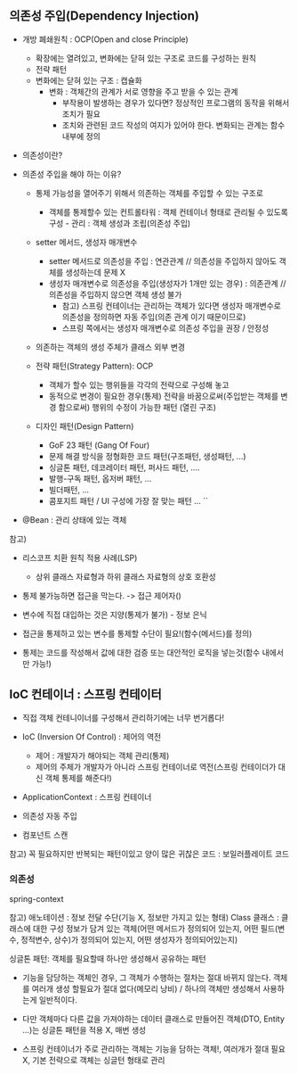 ## 의존성 주입(Dependency Injection)

- 개방 폐쇄원칙 : OCP(Open and close Principle)
  - 확장에는 열려있고, 변화에는 닫혀 있는 구조로 코드를 구성하는 원칙 
  - 전략 패턴 
  - 변화에는 닫혀 있는 구조 : 캡슐화
    - 변화 : 객체간의 관계가 서로 영향을 주고 받을 수 있는 관계 
        - 부작용이 발생하는 경우가 있다면? 정상적인 프로그램의 동작을 위해서 조치가 필요
        - 조치와 관련된 코드 작성의 여지가 있어야 한다. 변화되는 관계는 함수 내부에 정의
- 의존성이란?

- 의존성 주입을 해야 하는 이유? 
  - 통제 가능성을 열어주기 위해서 의존하는 객체를 주입할 수 있는 구조로
    - 객체를 통제할수 있는 컨트롤타워 : 객체 컨테이너 형태로 관리될 수 있도록 구성 
          - 관리 : 객체 생성과 조립(의존성 주입)
  - setter 메서드, 생성자 매개변수
    - setter 메서드로 의존성을 주입 : 연관관계 // 의존성을 주입하지 않아도 객체를 생성하는데 문제 X
    - 생성자 매개변수로 의존성을 주입(생성자가 1개만 있는 경우) : 의존관계 // 의존성을 주입하지 않으면 객체 생성 불가
      - 참고) 스프링 컨테이너는 관리하는 객체가 있다면 생성자 매개변수로 의존성을 정의하면 자동 주입(의존 관계 이기 때문이므로) 
      - 스프링 쪽에서는 생성자 매개변수로 의존성 주입을 권장 / 안정성 
    
  - 의존하는 객체의 생성 주체가 클래스 외부 변경
  - 전략 패턴(Strategy Pattern): OCP 
     - 객체가 할수 있는 행위들을 각각의 전략으로 구성해 놓고
     - 동적으로 변경이 필요한 경우(통제) 전략을 바꿈으로써(주입받는 객체를 변경 함으로써) 행위의 수정이 가능한 패턴 (열린 구조)
  - 디자인 패턴(Design Pattern)
    - GoF 23 패턴 (Gang Of Four) 
    - 문제 해결 방식을 정형화한 코드 패턴(구조패턴, 생성패턴, ...) 
    - 싱글톤 패턴, 데코레이터 패턴, 퍼사드 패턴, ....
    - 발행-구독 패턴, 옵저버 패턴, ... 
    - 빌더패턴, ...
    - 콤포지트 패턴 / UI 구성에 가장 잘 맞는 패턴 ... 
    ``
- @Bean : 관리 상태에 있는 객체


참고)
- 리스코프 치환 원칙 적용 사례(LSP)
    - 상위 클래스 자료형과 하위 클래스 자료형의 상호 호환성


- 통제 불가능하면 접근을 막는다. -> 접근 제어자()
- 변수에 직접 대입하는 것은 지양(통제가 불가) - 정보 은닉 
- 접근을 통제하고 있는 변수를 통제할 수단이 필요!(함수(메서드)를 정의)
- 통제는 코드를 작성해서 값에 대한 검증 또는 대안적인 로직을 넣는것(함수 내에서만 가능!)

## IoC 컨테이너 : 스프링 컨테이터
- 직접 객체 컨테니이너를 구성해서 관리하기에는 너무 번거롭다!
- IoC (Inversion Of Control) : 제어의 역전
  - 제어 : 개발자가 해야되는 객체 관리(통제)
  - 제어의 주체가 개발자가 아니라 스프링 컨테이너로 역전(스프링 컨테이더가 대신 객체 통제를 해준다!)

- ApplicationContext : 스프링 컨테이너
- 의존성 자동 주입 
- 컴포넌트 스캔 

참고)
  꼭 필요하지만 반복되는 패턴이있고 양이 많은 귀찮은 코드 : 보일러플레이트 코드

### 의존성 
spring-context



참고)
애노테이션 : 정보 전달 수단(기능 X, 정보만 가지고 있는 형태)
Class 클래스 : 클래스에 대한 구성 정보가 담겨 있는 객체(어떤 메서드가 정의되어 있는지, 어떤 필드(변수, 정적변수, 상수)가 정의되어 있는지, 어떤 생성자가 정의되어있는지)

싱글톤 패턴: 객체를 필요할때 하나만 생성해서 공유하는 패턴 
  - 기능을 담당하는 객체인 경우, 그 객체가 수행하는 절차는 절대 바뀌지 않는다. 객체를 여러개 생성 할필요가 절대 없다(메모리 낭비) / 하나의 객체만 생성해서 사용하는게 일반적이다.
  - 다만 객체마다 다른 값을 가져야하는 데이터 클래스로 만들어진 객체(DTO, Entity ...)는 싱글톤 패턴을 적용 X, 매번 생성 
  
  - 스프링 컨테이너가 주로 관리하는 객체는 기능을 담하는 객체!, 여러개가 절대 필요 X, 기본 전략으로 객체는 싱글턴 형태로 관리